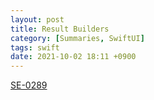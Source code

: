 ```yaml
---
layout: post
title: Result Builders
category: [Summaries, SwiftUI]
tags: swift
date: 2021-10-02 18:11 +0900
---
```


[SE-0289](https://github.com/apple/swift-evolution/blob/master/proposals/0289-function-builders.md)
